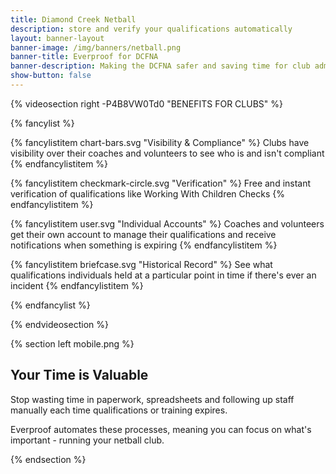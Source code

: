 ```yaml
---
title: Diamond Creek Netball
description: store and verify your qualifications automatically
layout: banner-layout
banner-image: /img/banners/netball.png
banner-title: Everproof for DCFNA
banner-description: Making the DCFNA safer and saving time for club administrators.
show-button: false
---
```


{% videosection right -P4B8VW0Td0 "BENEFITS FOR CLUBS" %}

{% fancylist %}

{% fancylistitem chart-bars.svg "Visibility & Compliance" %}
Clubs have visibility over their coaches and volunteers to see who is and isn't compliant
{% endfancylistitem %}

{% fancylistitem checkmark-circle.svg "Verification" %}
Free and instant verification of qualifications like Working With Children Checks
{% endfancylistitem %}

{% fancylistitem user.svg "Individual Accounts" %}
Coaches and volunteers get their own account to manage their qualifications and receive notifications when something is expiring
{% endfancylistitem %}

{% fancylistitem briefcase.svg "Historical Record" %}
See what qualifications individuals held at a particular point in time if there's ever an incident
{% endfancylistitem %}

{% endfancylist %}

{% endvideosection %}

{% section left mobile.png %}

## Your Time is Valuable

Stop wasting time in paperwork, spreadsheets and following up staff manually each time qualifications or training expires.

Everproof automates these processes, meaning you can focus on what's important - running your netball club.



{% endsection %}
